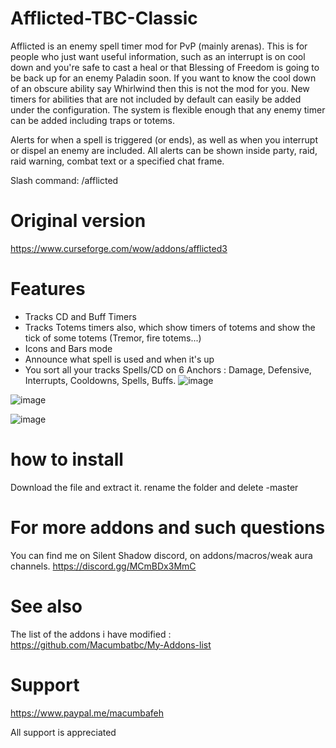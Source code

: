 # Afflicted-TBC-Classic

Afflicted is an enemy spell timer mod for PvP (mainly arenas). This is for people who just want useful information, such as an interrupt is on cool down and you're safe to cast a heal or that Blessing of Freedom is going to be back up for an enemy Paladin soon. If you want to know the cool down of an obscure ability say Whirlwind then this is not the mod for you. New timers for abilities that are not included by default can easily be added under the configuration. The system is flexible enough that any enemy timer can be added including traps or totems.

Alerts for when a spell is triggered (or ends), as well as when you interrupt or dispel an enemy are included. All alerts can be shown inside party, raid, raid warning, combat text or a specified chat frame.

Slash command: /afflicted

# Original version
https://www.curseforge.com/wow/addons/afflicted3

# Features
- Tracks CD and Buff Timers
- Tracks Totems timers also, which show timers of totems and show the tick of some totems (Tremor, fire totems...)
- Icons and Bars mode
- Announce what spell is used and when it's up
- You sort all your tracks Spells/CD on 6 Anchors : Damage, Defensive, Interrupts, Cooldowns, Spells, Buffs.
![image](https://user-images.githubusercontent.com/85767653/158212715-d7aac821-2403-4a57-8083-d70abd11f61e.png)

![image](https://user-images.githubusercontent.com/85767653/158212807-d702611f-a3ee-4e42-9fd7-31ad74be878e.png)

![image](https://user-images.githubusercontent.com/85767653/158213771-5ec98e8c-90f5-4b87-927f-6f15f1cd00a0.png)


# how to install
Download the file and extract it. rename the folder and delete -master


# For more addons and such questions 
You can find me on Silent Shadow discord, on addons/macros/weak aura channels.
https://discord.gg/MCmBDx3MmC

 
# See also 
The list of the addons i have modified :
https://github.com/Macumbatbc/My-Addons-list

 
# Support

https://www.paypal.me/macumbafeh

All support is appreciated
